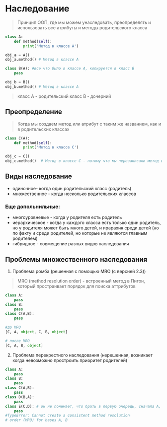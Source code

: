 # Наследование
> Принцип ООП, где мы можем унаследовать, преопределять и использовать все атрибуты и методы родительского класса

```py
class A:
    def method(self):
        print('Метод в классе А')

obj_a = A()
obj_a.method() # Метод в классе А

class B(A): #все что было в классе А, копируется в класс В
    pass

obj_b = B()
obj_b.method() # Метод в классе А
```

> класс А - родительский
> класс В - дочерний

## Преопределение 
> Когда мы создаем метод или атрибут с таким же названием, как и в родительских классах
```py
class C(A):
    def method(self):
        print('Метод в классе C') 

obj_c = C()
obj_c.method()  # Метод в классе C - потому что мы перезаписали метод в классе С, который взяли из класса А
```
## Виды наследование
* одиночное- когда один родительский класс (родитель)
* множественное - когда несколько родительских классов
### Еще допольнильные:
* многоуровневые - когда у родителя есть родитель
* иерархическое - когда у каждого класса есть только один родитель, но у родителя может быть много детей, и ирарахия среди детей (но по факту и среди родителей, но которые не являются главным родителем)
* гибридное - совмещение разных видов наследования 

## Проблемы множественного наследования
1. Проблема ромба (решенная с помощью MRO (с версией 2.3))
> MRO (method resolution order) - встроенный метод в Питон, который простраивает порядок для поиска аттрибутов

```py
class A:
    pass
class B:
    pass
class C(A,B):
    pass

#до MRO 
[С, A, object, C, B, object]

# после MRO
[C, A, B, object]
```
2. Проблема перекрестного наследования (нерешенная, возникает когда невозможно простроить приоритет родителей)

```py
class A:
    pass
class B:
    pass
class C(A,B):
    pass
class D(B,A):
    pass
class E(C,D): # он не понимает, что брать в первую очередь, сначала А, а затем В (из класса С) или нужно сначала В, а затем А (из класса D) --> возникает ошибка
    pass
#TypeError: Cannot create a consistent method resolution
# order (MRO) for bases A, B
```